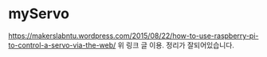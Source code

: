 # myServo
https://makerslabntu.wordpress.com/2015/08/22/how-to-use-raspberry-pi-to-control-a-servo-via-the-web/
위 링크 글 이용. 정리가 잘되어있습니다.
